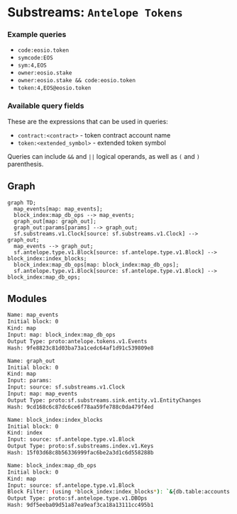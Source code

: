 # Substreams: `Antelope Tokens`

### Example queries

- `code:eosio.token`
- `symcode:EOS`
- `sym:4,EOS`
- `owner:eosio.stake`
- `owner:eosio.stake && code:eosio.token`
- `token:4,EOS@eosio.token`

### Available query fields

These are the expressions that can be used in queries:

- `contract:<contract>` - token contract account name
- `token:<extended_symbol>` - extended token symbol

Queries can include `&&` and `||` logical operands, as well as `(` and `)` parenthesis.

## Graph

```mermaid
graph TD;
  map_events[map: map_events];
  block_index:map_db_ops --> map_events;
  graph_out[map: graph_out];
  graph_out:params[params] --> graph_out;
  sf.substreams.v1.Clock[source: sf.substreams.v1.Clock] --> graph_out;
  map_events --> graph_out;
  sf.antelope.type.v1.Block[source: sf.antelope.type.v1.Block] --> block_index:index_blocks;
  block_index:map_db_ops[map: block_index:map_db_ops];
  sf.antelope.type.v1.Block[source: sf.antelope.type.v1.Block] --> block_index:map_db_ops;
```

## Modules

```bash
Name: map_events
Initial block: 0
Kind: map
Input: map: block_index:map_db_ops
Output Type: proto:antelope.tokens.v1.Events
Hash: 9fe8823c81d03ba73a1cedc64af1d91c539809e8

Name: graph_out
Initial block: 0
Kind: map
Input: params:
Input: source: sf.substreams.v1.Clock
Input: map: map_events
Output Type: proto:sf.substreams.sink.entity.v1.EntityChanges
Hash: 9cd168c6c87dc6ce6f78aa59fe788c0da479f4ed

Name: block_index:index_blocks
Initial block: 0
Kind: index
Input: source: sf.antelope.type.v1.Block
Output Type: proto:sf.substreams.index.v1.Keys
Hash: 15f03d68c8b56336999fac6be2a3d1c6d558288b

Name: block_index:map_db_ops
Initial block: 0
Kind: map
Input: source: sf.antelope.type.v1.Block
Block Filter: (using *block_index:index_blocks*): `&{db.table:accounts || db.table:stat}`
Output Type: proto:sf.antelope.type.v1.DBOps
Hash: 9df5eeba09d51a87ea9eaf3ca18a13111cc495b1
```
